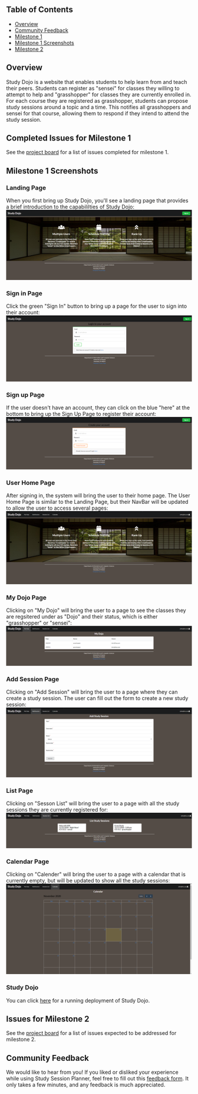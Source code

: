 ## Table of Contents

* [Overview](#overview)
* [Community Feedback](#community-feedback)
* [Milestone 1](#completed-issues-for-milestone-1)
* [Milestone 1 Screenshots](#Milestone-1-Screenshots)
* [Milestone 2](#issues-for-milestone-2)

## Overview
Study Dojo is a website that enables students to help learn from and teach their peers. Students can register as "sensei" for classes they willing to attempt to help and "grasshopper" for classes they are currently enrolled in. For each course they are registered as grasshopper, students can propose study sessions around a topic and a time. This notifies all grasshoppers and sensei for that course, allowing them to respond if they intend to attend the study session. 

## Completed Issues for Milestone 1
See the [project board](https://github.com/study-dojo/study-dojo/projects/1) for a list of issues completed for milestone 1.

## Milestone 1 Screenshots
### Landing Page
When you first bring up Study Dojo, you'll see a landing page that provides a brief introduction to the capabililties of Study Dojo:
<img src="doc/landing.png">

### Sign in Page
Click the green "Sign In" button to bring up a page for the user to sign into their account:
<img src="doc/sign-in.png">

### Sign up Page
If the user doesn't have an account, they can click on the blue "here" at the bottom to bring up the Sign Up Page to register their account:
<img src="doc/sign-up.png">

### User Home Page
After signing in, the system will bring the user to their home page. The User Home Page is similar to the Landing Page, but their NavBar will be updated to allow the user to access several pages:
<img src="doc/home.png">

### My Dojo Page
Clicking on "My Dojo" will bring the user to a page to see the classes they are regsitered under as "Dojo" and their status, which is either "grasshopper" or "sensei":
<img src="doc/my-dojo.png">

### Add Session Page
Clicking on "Add Session" will bring the user to a page where they can create a study session. The user can fill out the form to create a new study session:
<img src="doc/add-study-session.png">

### List Page
Clicking on "Sesson List" will bring the user to a page with all the study sessions they are currently registered for:
<img src="doc/list-study-session.png">

### Calendar Page
Clicking on "Calender" will bring the user to a page with a calendar that is currently empty, but will be updated to show all the study sessions:
<img src="doc/calendar.png">

### Study Dojo
You can click [here](http://206.189.215.47/#/) for a running deployment of Study Dojo.


## Issues for Milestone 2
See the [project board](https://github.com/study-dojo/study-dojo/projects/2) for a list of issues expected to be addressed for milestone 2.

## Community Feedback
We would like to hear from you! If you liked or disliked your experience while using Study Session Planner, feel free to fill out this [feedback form](https://forms.gle/A39VHSd7ctdDkycN7). It only takes a few minutes, and any feedback is much appreciated.
